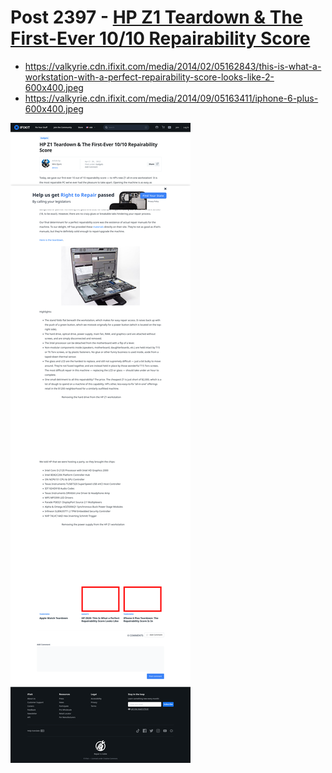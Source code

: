 # Post 2397 - [HP Z1 Teardown &#038; The First-Ever 10/10 Repairability Score](https://www.ifixit.com/News/2397/hp-z1-teardown-the-first-ever-1010-repairability-score)

- https://valkyrie.cdn.ifixit.com/media/2014/02/05162843/this-is-what-a-workstation-with-a-perfect-repairability-score-looks-like-2-600x400.jpeg
- https://valkyrie.cdn.ifixit.com/media/2014/09/05163411/iphone-6-plus-600x400.jpeg

![screencap](screenshots/b241050c-29ee-41c1-9a0d-f23c7016f3b8.png)
